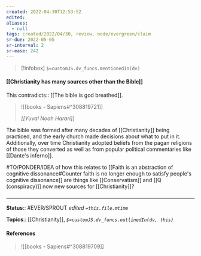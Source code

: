 ```yaml
---
created: 2022-04-30T12:53:52 
edited: 
aliases:
  - null
tags: created/2022/04/30, review, node/evergreen/claim
sr-due: 2022-05-05
sr-interval: 2
sr-ease: 242
---
```

> [!infobox]
`$=customJS.dv_funcs.mentionedIn(dv)`

#### [[Christianity has many sources other than the Bible]]

This
contradicts:: [[The bible is god breathed]].

> ![[books - Sapiens#^308819721]]
> 
> <cite>[[Yuval Noah Harari]]</cite>

The bible was formed after many decades of [[Christianity]] being practiced, and the early church made decisions about what to put in it.
Additionally, over time Christianity adopted beliefs from the pagan religions of those they converted as well as from popular political commentaries like [[Dante's inferno]].

#TO/PONDER/IDEA of how this relates to [[Faith is an abstraction of cognitive dissonance#Counter faith is no longer enough to satisfy people's cognitive dissonance]]
are things like [[Conservatism]] and [[Q (conspiracy)]] now new sources for [[Christianity]]? 

### <hr class="footnote"/>

**Status**:: #EVER/SPROUT
*edited `=this.file.mtime`*

**Topics**:: [[Christianity]], 
*`$=customJS.dv_funcs.outlinedIn(dv, this)`*

#### References

> ![[books - Sapiens#^308819709]]



